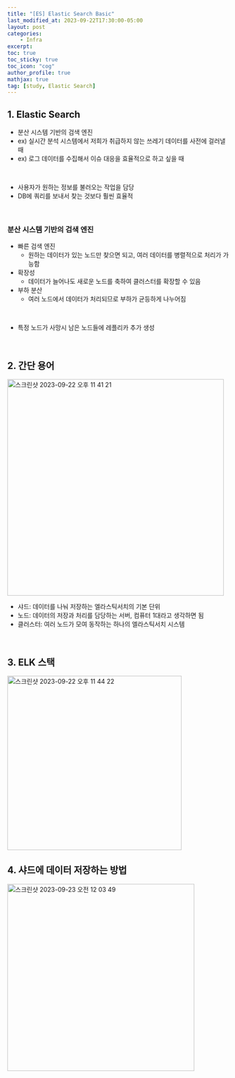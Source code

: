 ```yaml
---
title: "[ES] Elastic Search Basic"
last_modified_at: 2023-09-22T17:30:00-05:00
layout: post
categories:
    - Infra
excerpt: 
toc: true
toc_sticky: true
toc_icon: "cog"
author_profile: true
mathjax: true
tag: [study, Elastic Search]
---
```


## 1. Elastic Search

- 분산 시스템 기반의 검색 엔진
- ex) 실시간 분석 시스템에서 저희가 취급하지 않는 쓰레기 데이터를 사전에 걸러낼 때
- ex) 로그 데이터를 수집해서 이슈 대응을 효율적으로 하고 싶을 때

<br>

- 사용자가 원하는 정보를 불러오는 작업을 담당
- DB에 쿼리를 보내서 찾는 것보다 훨씬 효율적

<br>

### 분산 시스템 기반의 검색 엔진

- 빠른 검색 엔진
    - 원하는 데이터가 있는 노드만 찾으면 되고, 여러 데이터를 병렬적으로 처리가 가능함
- 확장성
    - 데이터가 늘어나도 새로운 노드를 축하여 클러스터를 확장할 수 있음
- 부하 분산
    - 여러 노드에서 데이터가 처리되므로 부하가 균등하게 나누어짐

<br>

- 특정 노드가 사망시 남은 노드들에 레플리카 추가 생성

<br>

## 2. 간단 용어

<img width="492" alt="스크린샷 2023-09-22 오후 11 41 21" src="https://github.com/bokyung124/infra-study/assets/53086873/cafb0acf-9f29-42bb-a006-1e00a58311df">

- 샤드: 데이터를 나눠 저장하는 엘라스틱서치의 기본 단위
- 노드: 데이터의 저장과 처리를 담당하는 서버, 컴퓨터 1대라고 생각하면 됨
- 클러스터: 여러 노드가 모여 동작하는 하나의 엘라스틱서치 시스템

<br>

## 3. ELK 스택

<img width="396" alt="스크린샷 2023-09-22 오후 11 44 22" src="https://github.com/bokyung124/infra-study/assets/53086873/32ff2c03-db44-41a8-b36f-754e61c09508">

<br>

## 4. 샤드에 데이터 저장하는 방법

<img width="425" alt="스크린샷 2023-09-23 오전 12 03 49" src="https://github.com/bokyung124/infra-study/assets/53086873/88b77151-a333-4a3c-88f6-12086e54099d">

